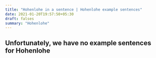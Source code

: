 ```yaml
---
title: "Hohenlohe in a sentence | Hohenlohe example sentences"
date: 2021-01-20T19:57:50+05:30
draft: falses
summary: "Hohenlohe"
---
```

## Unfortunately, we have no example sentences for Hohenlohe                 
